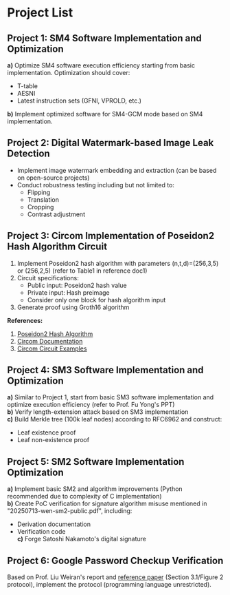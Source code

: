 # Project List

## Project 1: SM4 Software Implementation and Optimization
**a)** Optimize SM4 software execution efficiency starting from basic implementation. Optimization should cover:
- T-table
- AESNI
- Latest instruction sets (GFNI, VPROLD, etc.)

**b)** Implement optimized software for SM4-GCM mode based on SM4 implementation.

## Project 2: Digital Watermark-based Image Leak Detection
- Implement image watermark embedding and extraction (can be based on open-source projects)
- Conduct robustness testing including but not limited to:
  - Flipping
  - Translation
  - Cropping
  - Contrast adjustment

## Project 3: Circom Implementation of Poseidon2 Hash Algorithm Circuit
1. Implement Poseidon2 hash algorithm with parameters (n,t,d)=(256,3,5) or (256,2,5) (refer to Table1 in reference doc1)
2. Circuit specifications:
   - Public input: Poseidon2 hash value
   - Private input: Hash preimage
   - Consider only one block for hash algorithm input
3. Generate proof using Groth16 algorithm

**References:**
1. [Poseidon2 Hash Algorithm](https://eprint.iacr.org/2023/323.pdf)
2. [Circom Documentation](https://docs.circom.io/)
3. [Circom Circuit Examples](https://github.com/iden3/circomlib)

## Project 4: SM3 Software Implementation and Optimization
**a)** Similar to Project 1, start from basic SM3 software implementation and optimize execution efficiency (refer to Prof. Fu Yong's PPT)  
**b)** Verify length-extension attack based on SM3 implementation  
**c)** Build Merkle tree (100k leaf nodes) according to RFC6962 and construct:
- Leaf existence proof
- Leaf non-existence proof

## Project 5: SM2 Software Implementation Optimization
**a)** Implement basic SM2 and algorithm improvements (Python recommended due to complexity of C implementation)  
**b)** Create PoC verification for signature algorithm misuse mentioned in "20250713-wen-sm2-public.pdf", including:
- Derivation documentation
- Verification code  
**c)** Forge Satoshi Nakamoto's digital signature

## Project 6: Google Password Checkup Verification
Based on Prof. Liu Weiran's report and [reference paper](https://eprint.iacr.org/2019/723.pdf) (Section 3.1/Figure 2 protocol), implement the protocol (programming language unrestricted).
